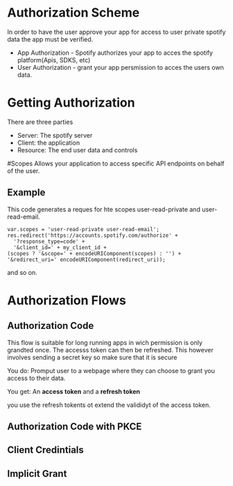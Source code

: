 # Authorization Scheme
In order to have the user approve your app for access to user private spotify
data the app must be verified.

* App Authorization - Spotify authorizes your app to acces the spotify
  platform(Apis, SDKS, etc)
* User Authorization - grant your app persmission to acces the users own data.

# Getting Authorization
There are three parties
* Server: The spotify server
* Client: the application
* Resource: The end user data and controls

#Scopes
Allows your application to access specific API endpoints on behalf of the user.

## Example
This code generates a reques for hte scopes user-read-private and
user-read-email.

	var.scopes = 'user-read-private user-read-email';
	res.redirect('https://accounts.spotify.com/authorize' +
	  '?response_type=code' +
	  '&client_id=' + my_client_id +
	(scopes ? '&scope=' + encodeURIComponent(scopes) : '') +
	'&redirect_uri=' encodeURIComponent(redirect_uri));

and so on.


# Authorization Flows

## Authorization Code
This flow is suitable for long running apps in wich permission is only grandted
once. The accesss token can then be refreshed. This however involves sending a
secret key so make sure that it is secure

You do: Promput user to  a webpage where they can choose to grant you access to
their data.

You get: An **access token** and a **refresh token**

you use the refresh tokents ot extend the valididyt of the access token.
## Authorization Code with PKCE

## Client Credintials

## Implicit Grant


